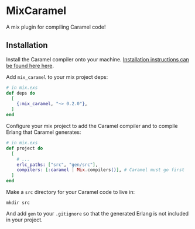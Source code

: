 # MixCaramel

A mix plugin for compiling Caramel code!

## Installation

Install the Caramel compiler onto your machine. [Installation instructions can
be found here here](https://github.com/AbstractMachinesLab/caramel#getting-started).

Add `mix_caramel` to your mix project deps:

```elixir
# in mix.exs
def deps do
  [
    {:mix_caramel, "~> 0.2.0"},
  ]
end
```

Configure your mix project to add the Caramel compiler and to compile Erlang
that Caramel generates:

```elixir
# in mix.exs
def project do
  [
    # ...
    erlc_paths: ["src", "gen/src"],
    compilers: [:caramel | Mix.compilers()], # Caramel must go first
  ]
end
```

Make a `src` directory for your Caramel code to live in:

```
mkdir src
```

And add `gen` to your `.gitignore` so that the generated Erlang is not
included in your project.

